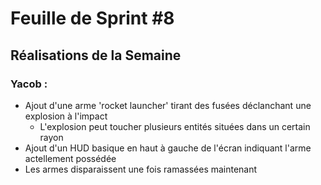 # Feuille de Sprint #8

## Réalisations de la Semaine

### Yacob :
- Ajout d'une arme 'rocket launcher' tirant des fusées déclanchant une explosion à l'impact
   - L'explosion peut toucher plusieurs entités situées dans un certain rayon
- Ajout d'un HUD basique en haut à gauche de l'écran indiquant l'arme actellement possédée
- Les armes disparaissent une fois ramassées maintenant


